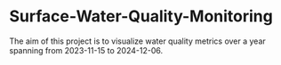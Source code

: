# Surface-Water-Quality-Monitoring
The aim of this project is to visualize water quality metrics over a year spanning from 2023-11-15 to 2024-12-06.

